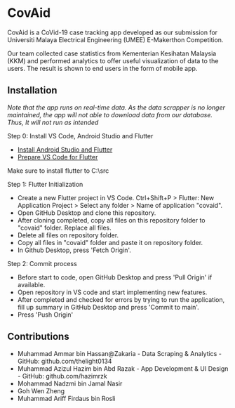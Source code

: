 # CovAid

CovAid is a CoVid-19 case tracking app developed as our submission for Universiti Malaya Electrical Engineering (UMEE) E-Makerthon Competition.

Our team collected case statistics from Kementerian Kesihatan Malaysia (KKM) and performed analytics to offer useful visualization of data to the users. The result is shown to end users in the form of mobile app.

## Installation

*Note that the app runs on real-time data. As the data scrapper is no longer maintained, the app will not able to download data from our database. Thus, It will not run as intended*

Step 0: Install VS Code, Android Studio and Flutter
- [Install Android Studio and Flutter](https://www.youtube.com/watch?v=1ukSR1GRtMU)
- [Prepare VS Code for Flutter](https://www.youtube.com/watch?v=sfA3NWDBPZ4)

Make sure to install flutter to C:\src

Step 1: Flutter Initialization
- Create a new Flutter project in VS Code. Ctrl+Shift+P > Flutter: New Application Project > Select any folder > Name of application "covaid".
- Open GitHub Desktop and clone this repository.
- After cloning completed, copy all files on this repository folder to "covaid" folder. Replace all files.
- Delete all files on repository folder.
- Copy all files in "covaid" folder and paste it on repository folder.
- In Github Desktop, press 'Fetch Origin'.

Step 2: Commit process
- Before start to code, open GitHub Desktop and press 'Pull Origin' if available.
- Open repository in VS code and start implementing new features.
- After completed and checked for errors by trying to run the application, fill up summary in GitHub Desktop and press 'Commit to main'.
- Press 'Push Origin'

## Contributions

- Muhammad Ammar bin Hassan@Zakaria - Data Scraping & Analytics - GitHub: github.com/thelight0134
- Muhammad Azizul Hazim bin Abd Razak - App Development & UI Design - GitHub: github.com/hazimrzk
- Mohammad Nadzmi bin Jamal Nasir
- Goh Wen Zheng
- Muhammad Ariff Firdaus bin Rosli
